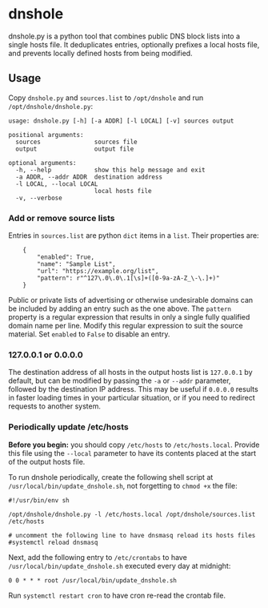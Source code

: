 # dnshole

dnshole.py is a python tool that combines public DNS block lists into a single hosts file. It deduplicates entries, optionally prefixes a local hosts file, and prevents locally defined hosts from being modified.


## Usage

Copy `dnshole.py` and `sources.list` to `/opt/dnshole` and run `/opt/dnshole/dnshole.py`:

```
usage: dnshole.py [-h] [-a ADDR] [-l LOCAL] [-v] sources output

positional arguments:
  sources               sources file
  output                output file

optional arguments:
  -h, --help            show this help message and exit
  -a ADDR, --addr ADDR  destination address
  -l LOCAL, --local LOCAL
                        local hosts file
  -v, --verbose
```


### Add or remove source lists

Entries in `sources.list` are python `dict` items in a `list`. Their properties are:

```
    {
        "enabled": True,
        "name": "Sample List",
        "url": "https://example.org/list",
        "pattern": r"^127\.0\.0\.1[\s]+([0-9a-zA-Z_\-\.]+)"
    }
```

Public or private lists of advertising or otherwise undesirable domains can be included by adding an entry such as the one above. The `pattern` property is a regular expression that results in only a single fully qualified domain name per line. Modify this regular expression to suit the source material. Set `enabled` to `False` to disable an entry.


### 127.0.0.1 or 0.0.0.0

The destination address of all hosts in the output hosts list is `127.0.0.1` by default, but can be modified by passing the `-a` or `--addr` parameter, followed by the destination IP address. This may be useful if `0.0.0.0` results in faster loading times in your particular situation, or if you need to redirect requests to another system.


### Periodically update /etc/hosts

**Before you begin:** you should copy `/etc/hosts` to `/etc/hosts.local`. Provide this file using the `--local` parameter to have its contents placed at the start of the output hosts file.

To run dnshole periodically, create the following shell script at `/usr/local/bin/update_dnshole.sh`, not forgetting to `chmod +x` the file:

```
#!/usr/bin/env sh

/opt/dnshole/dnshole.py -l /etc/hosts.local /opt/dnshole/sources.list /etc/hosts

# uncomment the following line to have dnsmasq reload its hosts files
#systemctl reload dnsmasq
```

Next, add the following entry to `/etc/crontabs` to have `/usr/local/bin/update_dnshole.sh` executed every day at midnight:

```
0 0 * * * root /usr/local/bin/update_dnshole.sh
```

Run `systemctl restart cron` to have cron re-read the crontab file.